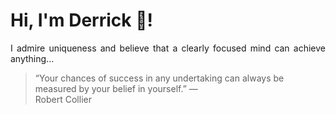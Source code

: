 # Hi, I'm Derrick 👋!
<p align="justify">I admire uniqueness and believe that a clearly focused mind can achieve anything...</p> 
<!-- #quote-start -->
<blockquote>&ldquo;Your chances of success in any undertaking can always be measured by your belief in yourself.&rdquo; &mdash; <footer>Robert Collier</footer></blockquote>
<!-- #quote-end -->
